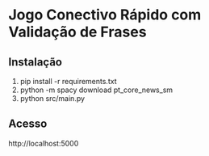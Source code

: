 # Jogo Conectivo Rápido com Validação de Frases

## Instalação
1. pip install -r requirements.txt
2. python -m spacy download pt_core_news_sm
3. python src/main.py

## Acesso
http://localhost:5000
